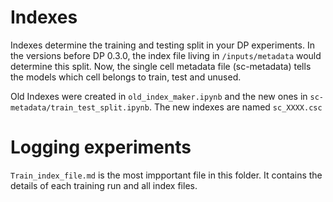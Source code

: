# Indexes
Indexes determine the training and testing split in your DP experiments. 
In the versions before DP 0.3.0, the index file living in `/inputs/metadata` would determine this split.
Now, the single cell metadata file (sc-metadata) tells the models which cell belongs to train, test and unused.

Old Indexes were created in  `old_index_maker.ipynb` and the new ones in  `sc-metadata/train_test_split.ipynb`. 
The new indexes are named `sc_XXXX.csc` 

# Logging experiments

`Train_index_file.md` is the most impportant file in this folder. 
It contains the details of each training run and all index files. 
